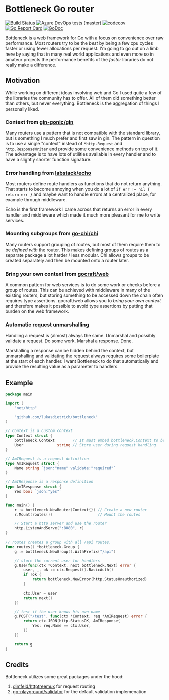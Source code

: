 # Bottleneck Go router

[![Build Status](https://dev.azure.com/lukasdietrich/bottleneck/_apis/build/status/lukasdietrich.bottleneck?branchName=master)](https://dev.azure.com/lukasdietrich/bottleneck/_build/latest?definitionId=2&branchName=master)
![Azure DevOps tests (master)](https://img.shields.io/azure-devops/tests/lukasdietrich/bottleneck/2/master)
[![codecov](https://codecov.io/gh/lukasdietrich/bottleneck/branch/master/graph/badge.svg)](https://codecov.io/gh/lukasdietrich/bottleneck)
[![Go Report Card](https://goreportcard.com/badge/github.com/lukasdietrich/bottleneck)](https://goreportcard.com/report/github.com/lukasdietrich/bottleneck)
[![GoDoc](https://godoc.org/github.com/lukasdietrich/bottleneck?status.svg)](https://godoc.org/github.com/lukasdietrich/bottleneck)

Bottleneck is a web framework for [Go](https://golang.org/) with a focus on convenience over raw performance.
Most routers try to be the *best* by being a few cpu cycles faster or using fewer allocations per request.
I'm going to go out on a limb here by saying that in many real world applications and even more so in amateur projects
the performance benefits of the *faster* libraries do not really make a difference.

## Motivation

While working on different ideas involving web and Go I used quite a few of the libraries
the community has to offer. All of them did something better than others, but never
everything. Bottleneck is the aggregation of things I personally liked.

### Context from [gin-gonic/gin](https://github.com/gin-gonic/gin)

Many routers use a pattern that is not compatible with the standard library, but
is something I much prefer and first saw in gin. The pattern in question is to use
a single "context" instead of `*http.Request` and `http.ResponseWriter` and provide some
convenience methods on top of it. The advantage is to have lots of utilities available
in every handler and to have a slightly shorter function signature.

### Error handling from [labstack/echo](https://github.com/labstack/echo)

Most routers define route handlers as functions that do not return anything.
That starts to become annoying when you do a lot of `if err != nil { return err }`
and maybe want to handle errors at a centralized place, for example through middleware.

Echo is the first framework I came across that returns an error in every handler and
middleware which made it much more pleasant for me to write services.

### Mounting subgroups from [go-chi/chi](https://github.com/go-chi/chi)

Many routers support grouping of routes, but most of them require them to be
*defined with* the router. This makes defining groups of routes as a separate package
a lot harder / less modular. Chi allows groups to be created separately and then be
mounted onto a router later.

### Bring your own context from [gocraft/web](https://github.com/gocraft/web)

A common pattern for web services is to do some work or checks before a group of routes.
This can be achieved with middleware in many of the existing routers, but storing
something to be accessed down the chain often requires type assertions. gocraft/web allows
you to *bring your own context* and therefore makes it possible to avoid type assertions by
putting that burden on the web framework.

### Automatic request unmarshalling

Handling a request is (almost) always the same. Unmarshal and possibly validate a request. 
Do some work. Marshal a response. Done.

Marshalling a response can be hidden behind the context, but unmarshalling and validating
the request always requires some boilerplate at the start of each handler. I want Bottleneck
to do that automatically and provide the resulting value as a parameter to handlers.

## Example

```go
package main

import (
	"net/http"

	"github.com/lukasdietrich/bottleneck"
)

// Context is a custom context
type Context struct {
	bottleneck.Context        // It must embed bottleneck.Context to be valid
	User               string // Store user during request handling
}

// AmIRequest is a request definition
type AmIRequest struct {
	Name string `json:"name" validate:"required"`
}

// AmIResponse is a response definition
type AmIResponse struct {
	Yes bool `json:"yes"`
}

func main() {
	r := bottleneck.NewRouter(Context{}) // Create a new router
	r.Mount(routes())                    // Mount the routes

	// Start a http server and use the router
	http.ListenAndServe(":8080", r)
}

// routes creates a group with all /api routes.
func routes() *bottleneck.Group {
	g := bottleneck.NewGroup().WithPrefix("/api")

	// store the current user for handlers
	g.Use(func(ctx *Context, next bottleneck.Next) error {
		user, _, ok := ctx.Request().BasicAuth()
		if !ok {
			return bottleneck.NewError(http.StatusUnauthorized)
		}

		ctx.User = user
		return next()
	})

	// test if the user knows his own name
	g.POST("/test", func(ctx *Context, req *AmIRequest) error {
		return ctx.JSON(http.StatusOK, AmIResponse{
			Yes: req.Name == ctx.User,
		})
	})

	return g
}
```

## Credits

Bottleneck utilizes some great packages under the hood:

1. [dimfeld/httptreemux](https://github.com/dimfeld/httptreemux) for request routing
2. [go-playground/validator](https://github.com/go-playground/validator) for the default
   validation implemenation